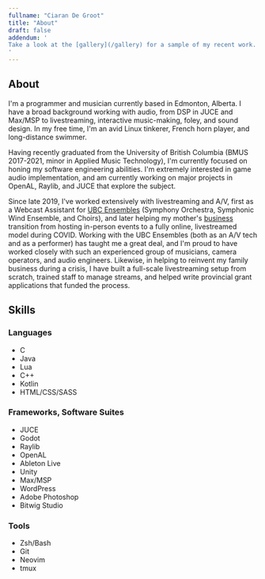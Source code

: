 ```yaml
---
fullname: "Ciaran De Groot"
title: "About"
draft: false
addendum: '
Take a look at the [gallery](/gallery) for a sample of my recent work. Alternatively, check out the [archive](/archive) for a comprehensive list of projects.
'
---
```


## About
<!-- ![headshot](headshot.jpg) -->
I'm a programmer and musician currently based in Edmonton, Alberta. I have a broad background working with audio, from DSP in JUCE and Max/MSP to livestreaming, interactive music-making, foley, and sound design. In my free time, I'm an avid Linux tinkerer, French horn player, and long-distance swimmer.

Having recently graduated from the University of British Columbia (BMUS 2017-2021, minor in Applied Music Technology), I'm currently focused on honing my software engineering abilities. I'm extremely interested in game audio implementation, and am currently working on major projects in OpenAL, Raylib, and JUCE that explore the subject. 

Since late 2019, I've worked extensively with livestreaming and A/V, first as a Webcast Assistant for [UBC Ensembles](http://vimeo.com/ubcmusic) (Symphony Orchestra, Symphonic Wind Ensemble, and Choirs), and later helping my mother\'s [business](http://getcooking.ca/) transition from hosting in-person events to a fully online, livestreamed model during COVID. Working with the UBC Ensembles (both as an A/V tech and as a performer) has taught me a great deal, and I'm proud to have worked closely with such an experienced group of musicians, camera operators, and audio engineers. Likewise, in helping to reinvent my family business during a crisis, I have built a full-scale livestreaming setup from scratch, trained staff to manage streams, and helped write provincial grant applications that funded the process.

## Skills
### Languages
- C
- Java
- Lua
- C++
- Kotlin
- HTML/CSS/SASS
### Frameworks, Software Suites
- JUCE
- Godot
- Raylib
- OpenAL
- Ableton Live
- Unity
- Max/MSP
- WordPress
- Adobe Photoshop
- Bitwig Studio
### Tools
- Zsh/Bash
- Git
- Neovim
- tmux
